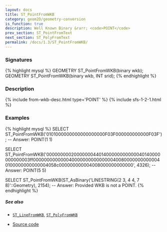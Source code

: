 ```yaml
---
layout: docs
title: ST_PointFromWKB
category: geom2D/geometry-conversion
is_function: true
description: Well Known Binary &rarr; <code>POINT</code>
prev_section: ST_PointFromText
next_section: ST_PolyFromText
permalink: /docs/1.3/ST_PointFromWKB/
---
```


### Signatures

{% highlight mysql %}
GEOMETRY ST_PointFromWKB(binary wkb);
GEOMETRY ST_PointFromWKB(binary wkb, INT srid);
{% endhighlight %}

### Description

{% include from-wkb-desc.html type='POINT' %}
{% include sfs-1-2-1.html %}

### Examples

{% highlight mysql %}
SELECT ST_PointFromWKB('0101000000000000000000F03F000000000000F03F');
-- Answer: POINT(1 1)

SELECT ST_PointFromWKB('000000000200000004401400000000000040140000000000003ff00000000000004000000000000000400800000000000040100000000000004058c000000000004008000000000000', 4326);
-- Answer: POINT(5 5)

SELECT ST_PointFromWKB(ST_AsBinary('LINESTRING(2 3, 4 4, 7 8)'::Geometry), 2154);
-- Answer: Provided WKB is not a POINT.
{% endhighlight %}

##### See also

* [`ST_LineFromWKB`](../ST_LineFromWKB), [`ST_PolyFromWKB`](../ST_PolyFromWKB)

* <a href="https://github.com/orbisgis/h2gis/blob/master/h2spatial/src/main/java/org/h2gis/h2spatial/internal/function/spatial/convert/ST_PointFromWKB.java" target="_blank">Source code</a>
